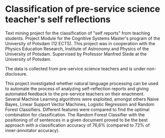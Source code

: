 # Classification of pre-service science teacher's self reflections
Text mining project for the classification of "self reports" from teaching students. 
Project Module for the Cognitive Systems Master's program of the University of Potsdam (12 ECTS).
This project was in cooperation with the Physics Education Research, Institute of Astronomy and Physics of the University of
Potsdam. Supervised by Professor Manfred Stede at the University of Potsdam.

The data is collected from pre-service science teachers and is under non-disclosure.

This project investigated whether natural language processing can be used to automate the process of analyzing self-reflection 
reports and giving automated feedback to the pre-service teachers on their enactment. Several Machine Learning algorithms were
exploited, amongst others Naive Bayes, Linear Support Vector Machines, Logistic Regression and Random Forest Classifiers.
Different features were compared to find the optimal combination for classification. The Random Forest Classifier with the 
positioning of of sentences in a given document proved to be the best approach with a classification accuracy of 76,6%
(compared to 72% of inner-annotator accuracy).
